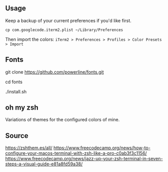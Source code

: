 ## Usage

Keep a backup of your current preferences if you'd like first.

```
cp com.googlecode.iterm2.plist ~/Library/Preferences
```

Then import the colors:
`iTerm2 > Preferences > Profiles > Color Presets > Import`

## Fonts 

git clone https://github.com/powerline/fonts.git

cd fonts

./install.sh

## oh my zsh 

Variations of themes for the configured colors of mine.

## Source

https://zshthem.es/all/
https://www.freecodecamp.org/news/how-to-configure-your-macos-terminal-with-zsh-like-a-pro-c0ab3f3c1156/
https://www.freecodecamp.org/news/jazz-up-your-zsh-terminal-in-seven-steps-a-visual-guide-e81a8fd59a38/
